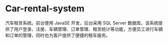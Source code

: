 # Car-rental-system
汽车租赁系统。前台使用 JavaSE 开发，后台采用 SQL Server 数据库。该系统提供了用户登录、注册、车辆管理、订单管理、租赁统计等功能，方便员工进行车辆和订单的管理，同时也为客户提供了便捷的租车服务。
